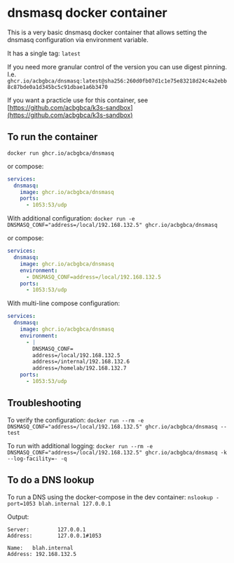 # dnsmasq docker container

This is a very basic dnsmasq docker container that allows setting the dnsmasq configuration via environment variable.

It has a single tag: ```latest```

If you need more granular control of the version you can use digest pinning. I.e.
```ghcr.io/acbgbca/dnsmasq:latest@sha256:260d0fb07d1c1e75e83218d24c4a2ebb8c87bde0a1d345bc5c91dbae1a6b3470```

If you want a practicle use for this container, see [https://github.com/acbgbca/k3s-sandbox](https://github.com/acbgbca/k3s-sandbox)

## To run the container

```docker run ghcr.io/acbgbca/dnsmasq```

or compose:
```yaml
services:
  dnsmasq:
    image: ghcr.io/acbgbca/dnsmasq
    ports:
      - 1053:53/udp
```

With additional configuration:
```docker run -e DNSMASQ_CONF="address=/local/192.168.132.5" ghcr.io/acbgbca/dnsmasq```

or compose:
```yaml
services:
  dnsmasq:
    image: ghcr.io/acbgbca/dnsmasq
    environment:
      - DNSMASQ_CONF=address=/local/192.168.132.5
    ports:
      - 1053:53/udp
```

With multi-line compose configuration:
```yaml
services:
  dnsmasq:
    image: ghcr.io/acbgbca/dnsmasq
    environment:
      - |
        DNSMASQ_CONF=
        address=/local/192.168.132.5
        address=/internal/192.168.132.6
        address=/homelab/192.168.132.7
    ports:
      - 1053:53/udp
```

## Troubleshooting
To verify the configuration:
```docker run --rm -e DNSMASQ_CONF="address=/local/192.168.132.5" ghcr.io/acbgbca/dnsmasq --test```

To run with additional logging:
```docker run --rm -e DNSMASQ_CONF="address=/local/192.168.132.5" ghcr.io/acbgbca/dnsmasq -k --log-facility=- -q```

## To do a DNS lookup

To run a DNS using the docker-compose in the dev container:
```nslookup -port=1053 blah.internal 127.0.0.1```

Output:
```
Server:         127.0.0.1
Address:        127.0.0.1#1053

Name:   blah.internal
Address: 192.168.132.5
```